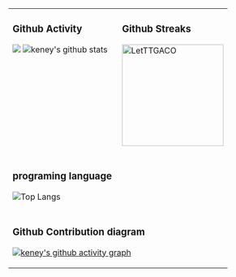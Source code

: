 
<table style="border-collapse:collapse;">
  
<tr>
<td valign="top"  width="35%">
<h3>Github Activity</h3>
<p style="img{display:block;margin:0 auto;}">

[![](https://activity-graph.herokuapp.com/graph?username=mynxg&theme=tokyonight)](https://github.com/ashutosh00710/github-readme-activity-graph)
![keney's github stats](https://github-readme-stats.vercel.app/api?username=mynxg&show_icons=true&theme=tokyonight)
</p>

</td>
<td valign="top"  width="60%">

### Github Streaks 
  
<p align="left"><img src="https://github-readme-streak-stats.herokuapp.com/?user=mynxg&theme=black-ice&hide_border=true&stroke=0000&background=0D1117&ring=e05397&fire=e05397&currStreakLabel=e05397&bg_color=30,e96443,904e95&title_color=fff&text_color=fff" alt="LetTTGACO" style="height: 200px" /></p>
</td>
</tr>

<tr>
<td valign="middle"  width="50%">

### programing language

![Top Langs](https://github-readme-stats.vercel.app/api/top-langs/?username=mynxg&langs_count=6&theme=tokyonight)

</td>
<td valign="top"  width="50%">

</td>
</tr>
 <tr>
<td colspan="2">

### Github Contribution diagram

[![keney's github activity graph](https://github-readme-activity-graph.cyclic.app/graph?username=mynxg&theme=vue)](https://github.com/ashutosh00710/github-readme-activity-graph)
 
</td>
</tr>
</table>
